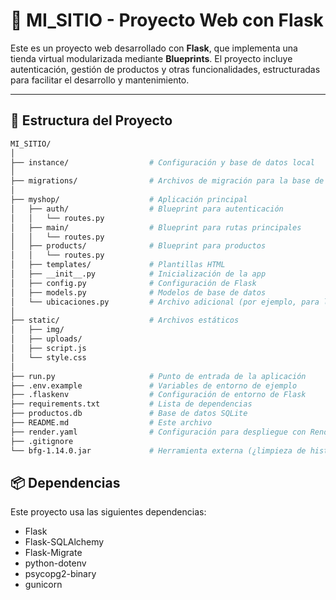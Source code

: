 # 🛒 MI_SITIO - Proyecto Web con Flask

Este es un proyecto web desarrollado con **Flask**, que implementa una tienda virtual modularizada mediante **Blueprints**. El proyecto incluye autenticación, gestión de productos y otras funcionalidades, estructuradas para facilitar el desarrollo y mantenimiento.

---

## 📁 Estructura del Proyecto

```bash
MI_SITIO/
│
├── instance/                  # Configuración y base de datos local
│
├── migrations/                # Archivos de migración para la base de datos
│
├── myshop/                    # Aplicación principal
│   ├── auth/                  # Blueprint para autenticación
│   │   └── routes.py
│   ├── main/                  # Blueprint para rutas principales
│   │   └── routes.py
│   ├── products/              # Blueprint para productos
│   │   └── routes.py
│   ├── templates/             # Plantillas HTML
│   ├── __init__.py            # Inicialización de la app
│   ├── config.py              # Configuración de Flask
│   ├── models.py              # Modelos de base de datos
│   └── ubicaciones.py         # Archivo adicional (por ejemplo, para localizaciones)
│
├── static/                    # Archivos estáticos
│   ├── img/
│   ├── uploads/
│   ├── script.js
│   └── style.css
│
├── run.py                     # Punto de entrada de la aplicación
├── .env.example               # Variables de entorno de ejemplo
├── .flaskenv                  # Configuración de entorno de Flask
├── requirements.txt           # Lista de dependencias
├── productos.db               # Base de datos SQLite
├── README.md                  # Este archivo
├── render.yaml                # Configuración para despliegue con Render
├── .gitignore
└── bfg-1.14.0.jar             # Herramienta externa (¿limpieza de historial Git?)


```
## 📦 Dependencias

Este proyecto usa las siguientes dependencias:

- Flask
- Flask-SQLAlchemy
- Flask-Migrate
- python-dotenv
- psycopg2-binary
- gunicorn
